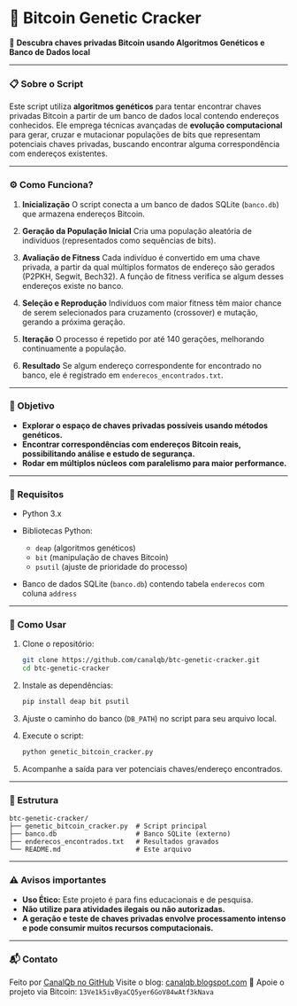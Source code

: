 # 🔑 Bitcoin Genetic Cracker

🚀 **Descubra chaves privadas Bitcoin usando Algoritmos Genéticos e Banco de Dados local**

---

### 📋 Sobre o Script

Este script utiliza **algoritmos genéticos** para tentar encontrar chaves privadas Bitcoin a partir de um banco de dados local contendo endereços conhecidos. Ele emprega técnicas avançadas de **evolução computacional** para gerar, cruzar e mutacionar populações de bits que representam potenciais chaves privadas, buscando encontrar alguma correspondência com endereços existentes.

---

### ⚙️ Como Funciona?

1. **Inicialização**
   O script conecta a um banco de dados SQLite (`banco.db`) que armazena endereços Bitcoin.

2. **Geração da População Inicial**
   Cria uma população aleatória de indivíduos (representados como sequências de bits).

3. **Avaliação de Fitness**
   Cada indivíduo é convertido em uma chave privada, a partir da qual múltiplos formatos de endereço são gerados (P2PKH, Segwit, Bech32). A função de fitness verifica se algum desses endereços existe no banco.

4. **Seleção e Reprodução**
   Indivíduos com maior fitness têm maior chance de serem selecionados para cruzamento (crossover) e mutação, gerando a próxima geração.

5. **Iteração**
   O processo é repetido por até 140 gerações, melhorando continuamente a população.

6. **Resultado**
   Se algum endereço correspondente for encontrado no banco, ele é registrado em `enderecos_encontrados.txt`.

---

### 🎯 Objetivo

* **Explorar o espaço de chaves privadas possíveis usando métodos genéticos.**
* **Encontrar correspondências com endereços Bitcoin reais, possibilitando análise e estudo de segurança.**
* **Rodar em múltiplos núcleos com paralelismo para maior performance.**

---

### 📌 Requisitos

* Python 3.x
* Bibliotecas Python:

  * `deap` (algoritmos genéticos)
  * `bit` (manipulação de chaves Bitcoin)
  * `psutil` (ajuste de prioridade do processo)
* Banco de dados SQLite (`banco.db`) contendo tabela `enderecos` com coluna `address`

---

### 🚀 Como Usar

1. Clone o repositório:

   ```bash
   git clone https://github.com/canalqb/btc-genetic-cracker.git
   cd btc-genetic-cracker
   ```

2. Instale as dependências:

   ```bash
   pip install deap bit psutil
   ```

3. Ajuste o caminho do banco (`DB_PATH`) no script para seu arquivo local.

4. Execute o script:

   ```bash
   python genetic_bitcoin_cracker.py
   ```

5. Acompanhe a saída para ver potenciais chaves/endereço encontrados.

---

### 📂 Estrutura

```
btc-genetic-cracker/
├── genetic_bitcoin_cracker.py  # Script principal
├── banco.db                    # Banco SQLite (externo)
├── enderecos_encontrados.txt   # Resultados gravados
└── README.md                   # Este arquivo
```

---

### ⚠️ Avisos importantes

* **Uso Ético:** Este projeto é para fins educacionais e de pesquisa.
* **Não utilize para atividades ilegais ou não autorizadas.**
* **A geração e teste de chaves privadas envolve processamento intenso e pode consumir muitos recursos computacionais.**

---

### 📬 Contato

Feito por [CanalQb no GitHub](https://github.com/canalqb)
Visite o blog: [canalqb.blogspot.com](https://canalqb.blogspot.com/)
💸 Apoie o projeto via Bitcoin: `13Ve1k5ivByaCQ5yer6GoV84wAtf3kNava`
